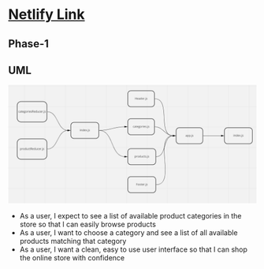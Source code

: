 # [Netlify Link](https://629cffff61a99d7ee91d86e4--gilded-paprenjak-be53ab.netlify.app/)
## Phase-1
## UML 
![uml](./uml.PNG)

- As a user, I expect to see a list of available product categories in the store so that I can easily browse products
- As a user, I want to choose a category and see a list of all available products matching that category
- As a user, I want a clean, easy to use user interface so that I can shop the online store with confidence
